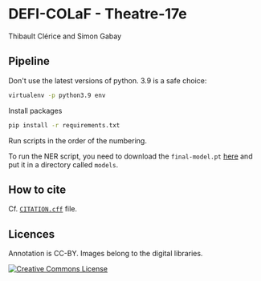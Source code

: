 # DEFI-COLaF - Theatre-17e

Thibault Clérice and Simon Gabay

## Pipeline

Don't use the latest versions of python. 3.9 is a safe choice:

```bash
virtualenv -p python3.9 env
```

Install packages
```bash
pip install -r requirements.txt
```

Run scripts in the order of the numbering.

To run the NER script, you need to download the `final-model.pt` [here](https://huggingface.co/pjox/dalembert-classical-fr-ner/tree/main) and put it in a directory called `models`.


## How to cite

Cf. [`CITATION.cff`](https://github.com/DEFI-COLaF/TheatreLFSV2/blob/main/CITATION.CFF) file.

## Licences
Annotation is CC-BY. Images belong to the digital libraries.

<a rel="license" href="https://creativecommons.org/licenses/by/2.0"><img alt="Creative Commons License" style="border-width:0" src="https://i.creativecommons.org/l/by/2.0/88x31.png" /></a><br />